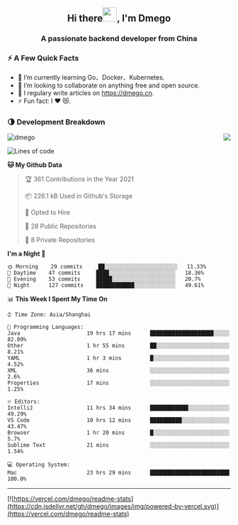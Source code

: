 <h2 align="center">Hi there<img src="https://cdn.jsdelivr.net/gh/dmego/images/img/Hi.gif" height="32" />, I'm Dmego </h2>
<h3 align="center">A passionate backend developer from China</h3>

### ⚡️ A Few Quick Facts

<ul>
    <li> 🌱 I’m currently learning Go、Docker、Kubernetes.</li>
    <li> 👯 I’m looking to collaborate on anything free and open source.</li>
    <li> 📝 I regulary write articles on <a href="https://dmego.cn">https://dmego.cn</a>.</li>
    <li> ⚡ Fun fact: I ❤️ 😻.</li>
</ul>

### 🌗 Development Breakdown

<img src="https://komarev.com/ghpvc/?username=dmego" alt="dmego" />

<img align="right" src="https://readme-stats-dmego.vercel.app/api?username=dmego&show_icons=true&icon_color=1573B3&hide_title=true&text_color=718096&bg_color=00000000&hide_border=true"/>

<!--START_SECTION:waka-->
![Lines of code](https://img.shields.io/badge/From%20Hello%20World%20I%27ve%20Written-243543%20lines%20of%20code-blue)

**🐱 My Github Data** 

> 🏆 361 Contributions in the Year 2021
 > 
> 📦 226.1 kB Used in Github's Storage 
 > 
> 💼 Opted to Hire
 > 
> 📜 28 Public Repositories 
 > 
> 🔑 8 Private Repositories  
 > 
**I'm a Night 🦉** 

```text
🌞 Morning    29 commits     ██░░░░░░░░░░░░░░░░░░░░░░░   11.33% 
🌆 Daytime    47 commits     ████░░░░░░░░░░░░░░░░░░░░░   18.36% 
🌃 Evening    53 commits     █████░░░░░░░░░░░░░░░░░░░░   20.7% 
🌙 Night      127 commits    ████████████░░░░░░░░░░░░░   49.61%

```


📊 **This Week I Spent My Time On** 

```text
⌚︎ Time Zone: Asia/Shanghai

💬 Programming Languages: 
Java                     19 hrs 17 mins      ████████████████████░░░░░   82.09% 
Other                    1 hr 55 mins        ██░░░░░░░░░░░░░░░░░░░░░░░   8.21% 
YAML                     1 hr 3 mins         █░░░░░░░░░░░░░░░░░░░░░░░░   4.52% 
XML                      36 mins             ░░░░░░░░░░░░░░░░░░░░░░░░░   2.6% 
Properties               17 mins             ░░░░░░░░░░░░░░░░░░░░░░░░░   1.25%

🔥 Editors: 
IntelliJ                 11 hrs 34 mins      ████████████░░░░░░░░░░░░░   49.29% 
VS Code                  10 hrs 12 mins      ██████████░░░░░░░░░░░░░░░   43.47% 
Browser                  1 hr 20 mins        █░░░░░░░░░░░░░░░░░░░░░░░░   5.7% 
Sublime Text             21 mins             ░░░░░░░░░░░░░░░░░░░░░░░░░   1.54%

💻 Operating System: 
Mac                      23 hrs 29 mins      █████████████████████████   100.0%

```


<!--END_SECTION:waka-->

---

[![https://vercel.com/dmego/readme-stats](https://cdn.jsdelivr.net/gh/dmego/images/img/powered-by-vercel.svg)](https://vercel.com/dmego/readme-stats)

